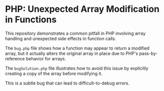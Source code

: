 # PHP: Unexpected Array Modification in Functions

This repository demonstrates a common pitfall in PHP involving array handling and unexpected side effects in function calls.

The `bug.php` file shows how a function may appear to return a modified array, but it actually alters the original array in place due to PHP's pass-by-reference behavior for arrays.

The `bugSolution.php` file illustrates how to avoid this issue by explicitly creating a copy of the array before modifying it.

This is a subtle bug that can lead to difficult-to-debug errors.